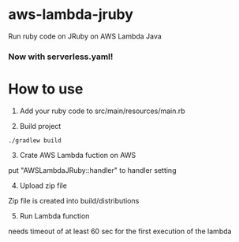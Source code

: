 # aws-lambda-jruby
Run ruby code on JRuby on AWS Lambda Java

### Now with serverless.yaml!

# How to use
1. Add your ruby code to src/main/resources/main.rb

2. Build project
```
./gradlew build
```
3. Crate AWS Lambda fuction on AWS

  put "AWSLambdaJRuby::handler" to handler setting


4. Upload zip file

  Zip file is created into build/distributions


5. Run Lambda function

  needs timeout of at least 60 sec for the first execution of the lambda
